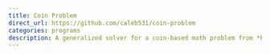 ```yaml
---
title: Coin Problem
direct_url: https://github.com/caleb531/coin-problem
categories: programs
description: A generalized solver for a coin-based math problem from *Parade* magazine
---
```

